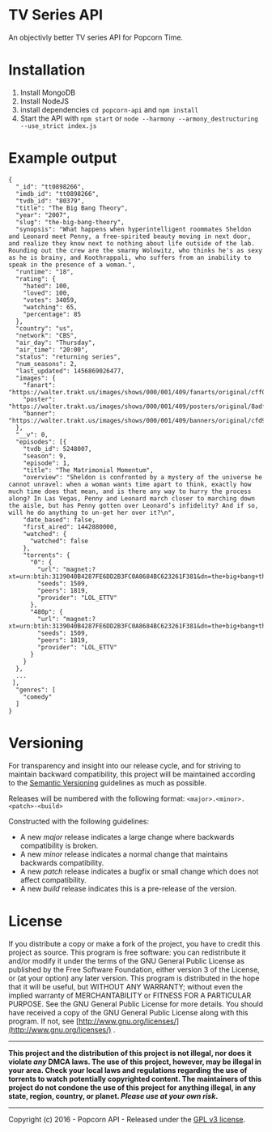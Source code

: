 # TV Series API
An objectivly better TV series API for Popcorn Time.

# Installation
1. Install MongoDB
2. Install NodeJS
3. install dependencies `cd popcorn-api` and `npm install`
4. Start the API with `npm start` or `node --harmony --armony_destructuring --use_strict index.js`

# Example output

```
{
  "_id": "tt0898266",
  "imdb_id": "tt0898266",
  "tvdb_id": "80379",
  "title": "The Big Bang Theory",
  "year": "2007",
  "slug": "the-big-bang-theory",
  "synopsis": "What happens when hyperintelligent roommates Sheldon and Leonard meet Penny, a free-spirited beauty moving in next door, and realize they know next to nothing about life outside of the lab. Rounding out the crew are the smarmy Wolowitz, who thinks he's as sexy as he is brainy, and Koothrappali, who suffers from an inability to speak in the presence of a woman.",
  "runtime": "18",
  "rating": {
    "hated": ​100,
    "loved": ​100,
    "votes": ​34059,
    "watching": 65,
    "percentage": ​85
  },
  "country": "us",
  "network": "CBS",
  "air_day": "Thursday",
  "air_time": "20:00",
  "status": "returning series",
  "num_seasons": ​2,
  "last_updated": ​1456869026477,
  "images": {
    "fanart": "https://walter.trakt.us/images/shows/000/001/409/fanarts/original/cff0b01ee7.jpg",
    "poster": "https://walter.trakt.us/images/shows/000/001/409/posters/original/8adfe77938.jpg",
    "banner": "https://walter.trakt.us/images/shows/000/001/409/banners/original/cfd96bef0d.jpg"
  },
  "__v": ​0,
  "episodes": [{
    "tvdb_id": ​5248007,
    "season": ​9,
    "episode": ​1,
    "title": "The Matrimonial Momentum",
    "overview": "Sheldon is confronted by a mystery of the universe he cannot unravel: when a woman wants time apart to think, exactly how much time does that mean, and is there any way to hurry the process along? In Las Vegas, Penny and Leonard march closer to marching down the aisle, but has Penny gotten over Leonard’s infidelity? And if so, will he do anything to un-get her over it?\n",
    "date_based": false,
    "first_aired": ​1442880000,
    "watched": {
      "watched": false
    },
    "torrents": {
      "0": {
        "url": "magnet:?xt=urn:btih:3139040B4287FE6DD2B3FC0A8684BC623261F381&dn=the+big+bang+theory+s09e01+hdtv+x264+lol+ettv&tr=udp%3A%2F%2Ftracker.publicbt.com%2Fannounce&tr=udp%3A%2F%2Fglotorrents.pw%3A6969%2Fannounce",
        "seeds": ​1509,
        "peers": ​1819,
        "provider": "LOL_ETTV"
      },
      "480p": {
        "url": "magnet:?xt=urn:btih:3139040B4287FE6DD2B3FC0A8684BC623261F381&dn=the+big+bang+theory+s09e01+hdtv+x264+lol+ettv&tr=udp%3A%2F%2Ftracker.publicbt.com%2Fannounce&tr=udp%3A%2F%2Fglotorrents.pw%3A6969%2Fannounce",
        "seeds": ​1509,
        "peers": ​1819,
        "provider": "LOL_ETTV"
      }
    }
  },
  ...
 ],
  "genres": [
    "comedy"
  ]
}
```

# Versioning
For transparency and insight into our release cycle, and for striving to maintain backward compatibility, this project will be maintained according to the [Semantic Versioning](http://semver.org/) guidelines as much as possible.

Releases will be numbered with the following format: `<major>.<minor>.<patch>-<build>`

Constructed with the following guidelines:
- A new _major_ release indicates a large change where backwards compatibility is broken.
- A new _minor_ release indicates a normal change that maintains backwards compatibility.
- A new _patch_ release indicates a bugfix or small change which does not affect compatibility.
- A new _build_ release indicates this is a pre-release of the version.

# License
If you distribute a copy or make a fork of the project, you have to credit this project as source. This program is free software: you can redistribute it and/or modify it under the terms of the GNU General Public License as published by the Free Software Foundation, either version 3 of the License, or (at your option) any later version. This program is distributed in the hope that it will be useful, but WITHOUT ANY WARRANTY; without even the implied warranty of MERCHANTABILITY or FITNESS FOR A PARTICULAR PURPOSE.  See the GNU General Public License for more details. You should have received a copy of the GNU General Public License along with this program.  If not, see [http://www.gnu.org/licenses/](http://www.gnu.org/licenses/) .

--------------------------------------------------------------------------------

**This project and the distribution of this project is not illegal, nor does it violate _any_ DMCA laws. The use of this project, however, may be illegal in your area. Check your local laws and regulations regarding the use of torrents to watch potentially copyrighted content. The maintainers of this project do not condone the use of this project for anything illegal, in any state, region, country, or planet. _Please use at your own risk_.**

--------------------------------------------------------------------------------

Copyright (c) 2016 - Popcorn API - Released under the [GPL v3 license](LICENSE.txt).
